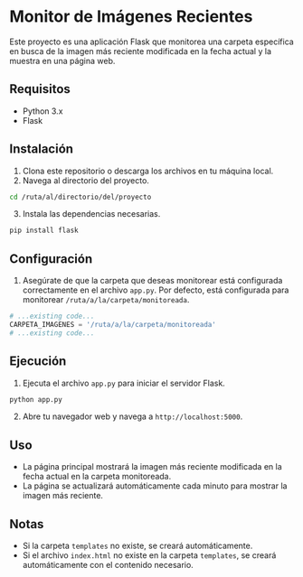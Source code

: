 # Monitor de Imágenes Recientes

Este proyecto es una aplicación Flask que monitorea una carpeta específica en busca de la imagen más reciente modificada en la fecha actual y la muestra en una página web.

## Requisitos

- Python 3.x
- Flask

## Instalación

1. Clona este repositorio o descarga los archivos en tu máquina local.
2. Navega al directorio del proyecto.

```bash
cd /ruta/al/directorio/del/proyecto
```

3. Instala las dependencias necesarias.

```bash
pip install flask
```

## Configuración

1. Asegúrate de que la carpeta que deseas monitorear está configurada correctamente en el archivo `app.py`. Por defecto, está configurada para monitorear `/ruta/a/la/carpeta/monitoreada`.

```python
# ...existing code...
CARPETA_IMAGENES = '/ruta/a/la/carpeta/monitoreada'
# ...existing code...
```

## Ejecución

1. Ejecuta el archivo `app.py` para iniciar el servidor Flask.

```bash
python app.py
```

2. Abre tu navegador web y navega a `http://localhost:5000`.

## Uso

- La página principal mostrará la imagen más reciente modificada en la fecha actual en la carpeta monitoreada.
- La página se actualizará automáticamente cada minuto para mostrar la imagen más reciente.

## Notas

- Si la carpeta `templates` no existe, se creará automáticamente.
- Si el archivo `index.html` no existe en la carpeta `templates`, se creará automáticamente con el contenido necesario.
